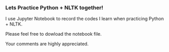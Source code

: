 ### Lets Practice Python + NLTK together!

I use Jupyter Notebook to record the codes I learn when practicing Python + NLTK. 

Please feel free to dowload the notebook file. 

Your comments are highly appreciated. 
